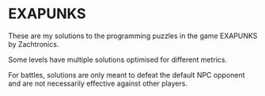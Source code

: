 # EXAPUNKS

These are my solutions to the programming puzzles in the game EXAPUNKS by Zachtronics.

Some levels have multiple solutions optimised for different metrics. 

For battles, solutions are only meant to defeat the default NPC opponent and are not necessarily effective against other players.